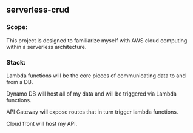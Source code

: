 ## serverless-crud

### Scope:
This project is designed to familiarize myself with AWS cloud computing within a serverless architecture.

### Stack:

Lambda functions will be the core pieces of communicating data to and from a DB.

Dynamo DB will host all of my data and will be triggered via Lambda functions.

API Gateway will expose routes that in turn trigger lambda functions.

Cloud front will host my API.
